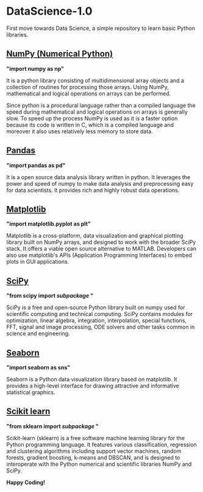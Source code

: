 
# DataScience-1.0
First move towards Data Science,
a simple repository to learn basic Python libraries.

## [NumPy (Numerical Python)](https://numpy.org/)
**"import numpy as np"**

It is a python library consisting of multidimensional array objects and
a collection of routines for processing those arrays. Using NumPy, 
mathematical and logical operations on arrays can be performed. 

Since python is a procedural language rather than a compiled language 
the speed during mathematical and logical operations on arrays is generally 
slow. To speed up the process NumPy is used as it is a faster option because 
its code is written in C, which is a compiled language and moreover it also
uses relatively less memory to store data.


## [Pandas](https://pandas.pydata.org/) 
**"import pandas as pd"**

It is a open source data analysis library written in python.
It leverages the power and speed of numpy to make data analysis and
preprocessing easy for data scientists. It provides rich and highly robust 
data operations.


## [Matplotlib](https://matplotlib.org/)
**"import matplotlib.pyplot as plt"**

Matplotlib is a  cross-platform, data visualization and graphical plotting
library built on NumPy arrays, and designed to work with the broader 
SciPy stack. It offers a viable open source alternative to MATLAB.
Developers can also use matplotlib's APIs (Application Programming
Interfaces) to embed plots in GUI applications.


## [SciPy](https://www.scipy.org/)
**"from scipy import *subpackage* "**

SciPy is a free and open-source Python library built on numpy used for
scientific computing and technical computing. SciPy contains modules for 
optimization, linear algebra, integration, interpolation, special functions,
FFT, signal and image processing, ODE solvers and other tasks common
in science and engineering.

## [Seaborn](https://seaborn.pydata.org/)
**"import seaborn as sns"**

Seaborn is a Python data visualization library based on matplotlib. 
It provides a high-level interface for drawing attractive and informative 
statistical graphics.

## [Scikit learn](https://scikit-learn.org/stable/)
**"from sklearn import *subpackage* "**

Scikit-learn (sklearn) is a free software machine learning library for the 
Python programming language. It features various classification, regression 
and clustering algorithms including support vector machines, random forests, 
gradient boosting, k-means and DBSCAN, and is designed to interoperate with 
the Python numerical and scientific libraries NumPy and SciPy.




**Happy Coding!**

